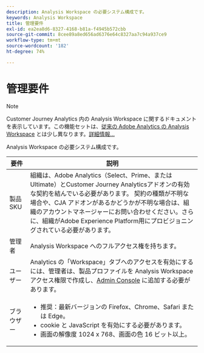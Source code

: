 ```yaml
---
description: Analysis Workspace の必要システム構成です。
keywords: Analysis Workspace
title: 管理要件
exl-id: ea2ea8d6-8327-4168-b81a-f4945b572cbb
source-git-commit: 8cee89a8ed656ad6376e64c8327aa7c94a937ce9
workflow-type: tm+mt
source-wordcount: '182'
ht-degree: 74%

---
```


# 管理要件

>[!NOTE]
>
>Customer Journey Analytics 内の Analysis Workspace に関するドキュメントを表示しています。この機能セットは、[従来の Adobe Analytics の Analysis Workspace](https://experienceleague.adobe.com/docs/analytics/analyze/analysis-workspace/home.html) とは少し異なります。[詳細情報...](/help/getting-started/cja-aa.md)

Analysis Workspace の必要システム構成です。

| 要件 | 説明 |
|--- |--- |
| 製品            SKU | 組織は、Adobe Analytics（Select、Prime、またはUltimate）とCustomer Journey Analyticsアドオンの有効な契約を結んでいる必要があります。 契約の種類が不明な場合や、CJA アドオンがあるかどうかが不明な場合は、組織のアカウントマネージャーにお問い合わせください。さらに、組織がAdobe Experience Platform用にプロビジョニングされている必要があります。 |
| 管理者 | Analysis Workspace へのフルアクセス権を持ちます。 |
| ユーザー | Analytics の「Workspace」タブへのアクセスを有効にするには、管理者は、製品プロファイルを Analysis Workspace アクセス権限で作成し、[Admin Console](https://experienceleague.adobe.com/docs/analytics/admin/admin-console/permissions/product-profile.html) に追加する必要があります。 |
| ブラウザー | <ul><li>推奨：最新バージョンの Firefox、Chrome、Safari または Edge。</li><li>cookie と JavaScript を有効にする必要があります。</li><li>画面の解像度 1024 x 768、画面の色 16 ビット以上。</li></ul> |
